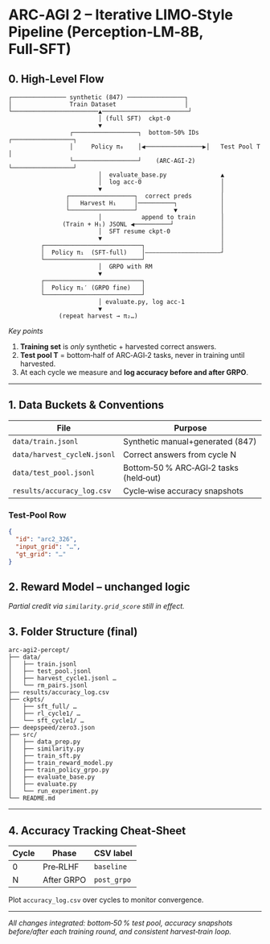 # ARC‑AGI 2 – Iterative LIMO‑Style Pipeline (Perception‑LM‑8B, Full‑SFT)


## 0. High‑Level Flow

```text
┌─────────────── synthetic (847) ────────────────┐
│                Train Dataset                   │
└────────────────────────▲────────────────────────┘
                         │ (full SFT)  ckpt‑0
                         ▼
                 ┌──────────────────┐  bottom‑50% IDs  ┌─────────────────┐
                 │     Policy π₀    │◀────────────────▶│   Test Pool T   │
                 └──────────────────┘    (ARC‑AGI‑2)   └─────────────────┘
                         │  evaluate_base.py               ▲
                         │  log acc‑0                      │
                         ▼                                 │
                ┌──────────────────┐  correct preds        │
                │   Harvest H₁     │──────────┐            │
                └──────────────────┘          ▼            │
                         │           append to train       │
               (Train + H₁) JSONL ◀──────────┘             │
                         │  SFT resume ckpt‑0              │
                         ▼                                 │
         ┌───────────────────────────┐                     │
         │  Policy π₁  (SFT‑full)    │―――――――――――――――――――――┘
         └───────────────────────────┘
                         │  GRPO with RM
                         ▼
         ┌───────────────────────────┐
         │  Policy π₁′ (GRPO fine)   │
         └───────────────────────────┘
                         │ evaluate.py, log acc‑1
                         ▼
              (repeat harvest → π₂…)
```

*Key points*

1. **Training set** is *only* synthetic + harvested correct answers.
2. **Test pool T** = bottom‑half of ARC‑AGI‑2 tasks, never in training until harvested.
3. At each cycle we measure and **log accuracy before and after GRPO**.

---

## 1. Data Buckets & Conventions

| File                        | Purpose                                |
| --------------------------- | -------------------------------------- |
| `data/train.jsonl`          | Synthetic manual+generated (847)       |
| `data/harvest_cycleN.jsonl` | Correct answers from cycle N           |
| `data/test_pool.jsonl`      | Bottom‑50 % ARC‑AGI‑2 tasks (held‑out) |
| `results/accuracy_log.csv`  | Cycle‑wise accuracy snapshots          |

### Test‑Pool Row

```json
{
  "id": "arc2_326",
  "input_grid": "…",
  "gt_grid": "…"
}
```




## 2. Reward Model – unchanged logic

*Partial credit via `similarity.grid_score` still in effect.*


## 3. Folder Structure (final)

```
arc‑agi2‑percept/
├── data/
│   ├── train.jsonl
│   ├── test_pool.jsonl
│   ├── harvest_cycle1.jsonl …
│   └── rm_pairs.jsonl
├── results/accuracy_log.csv
├── ckpts/
│   ├── sft_full/ …
│   ├── rl_cycle1/ …
│   └── sft_cycle1/ …
├── deepspeed/zero3.json
├── src/
│   ├── data_prep.py
│   ├── similarity.py
│   ├── train_sft.py
│   ├── train_reward_model.py
│   ├── train_policy_grpo.py
│   ├── evaluate_base.py
│   ├── evaluate.py
│   └── run_experiment.py
└── README.md
```

---

## 4. Accuracy Tracking Cheat‑Sheet

| Cycle | Phase      | CSV label   |
| ----- | ---------- | ----------- |
| 0     | Pre‑RLHF   | `baseline`  |
| N     | After GRPO | `post_grpo` |

Plot `accuracy_log.csv` over cycles to monitor convergence.

---

*All changes integrated: bottom‑50 % test pool, accuracy snapshots before/after each training round, and consistent harvest‑train loop.*
